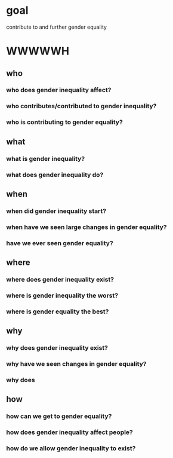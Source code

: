# goal
contribute to and further gender equality

# WWWWWH

## who

### who does gender inequality affect?

### who contributes/contributed to gender inequality?

### who is contributing to gender equality?

## what

### what is gender inequality?

### what does gender inequality do?

## when

### when did gender inequality start?

### when have we seen large changes in gender equality?

### have we ever seen gender equality?

## where

### where does gender inequality exist?

### where is gender inequality the worst?

### where is gender equality the best?

## why

### why does gender inequality exist?

### why have we seen changes in gender equality?

### why does 

## how

### how can we get to gender equality?

### how does gender inequality affect people?

### how do we allow gender inequality to exist?
